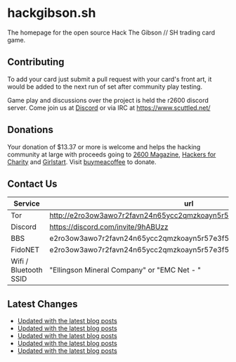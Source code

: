 # hackgibson.sh
The homepage for the open source Hack The Gibson // SH trading card game.


## Contributing

To add your card just submit a pull request with your card's front art, it would be added to the next run of set after community play testing.

Game play and discussions over the project is held the r2600 discord server. Come join us at [Discord](https://discord.com/invite/9hABUzz) or via IRC at https://www.scuttled.net/


## Donations

Your donation of $13.37 or more is welcome and helps the hacking community at large with proceeds going to [2600 Magazine](https://2600.com/), [Hackers for Charity](https://hackersforcharity.org) and [Girlstart](https://girlstart.org).  Visit [buymeacoffee](https://www.buymeacoffee.com/hackgibson.sh) to donate.


## Contact Us

Service | url
-|-
Tor | http://e2ro3ow3awo7r2favn24n65ycc2qmzkoayn5r57e3f56nvjwdcgg32ad.onion
Discord | https://discord.com/invite/9hABUzz
BBS | e2ro3ow3awo7r2favn24n65ycc2qmzkoayn5r57e3f56nvjwdcgg32ad.onion:23
FidoNET | e2ro3ow3awo7r2favn24n65ycc2qmzkoayn5r57e3f56nvjwdcgg32ad.onion:24554
Wifi / Bluetooth SSID | "Ellingson Mineral Company" or "EMC Net - <fidonet address>"

## Latest Changes
<!-- BLOG-POST-LIST:START -->
- [Updated with the latest blog posts](https://github.com/DFW2600/hackgibson.sh/commit/1f42a73de80926e02bdd197ac6665381e08e348f)
- [Updated with the latest blog posts](https://github.com/DFW2600/hackgibson.sh/commit/dc4f284c4c1eb928fa4cba0b4c865a9884833a48)
- [Updated with the latest blog posts](https://github.com/DFW2600/hackgibson.sh/commit/a9781ff4f6249321d4fcd0cb463d59f6c179177f)
- [Updated with the latest blog posts](https://github.com/DFW2600/hackgibson.sh/commit/411e4d1fa8d721b9262cbc093c3d2cb414f2f790)
- [Updated with the latest blog posts](https://github.com/DFW2600/hackgibson.sh/commit/edabbcc11ca50e3c32257eabf2b8fb29f5978315)
<!-- BLOG-POST-LIST:END -->
